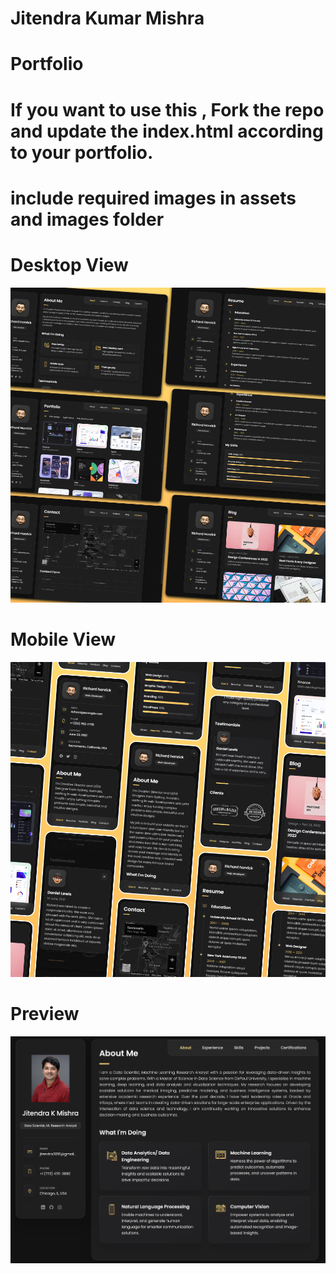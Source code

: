# Jitendra Kumar Mishra
# Portfolio

# If you want to use this , Fork the repo and update the index.html according to your portfolio.
# include required images in assets and images folder

# Desktop View
![Alt text](./website-demo-image/desktop.png)

# Mobile View
![Alt text](./website-demo-image/mobile.png)

# Preview
![alt text](image.png)